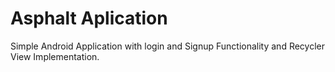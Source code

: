 # Asphalt Aplication
Simple Android Application with login and Signup Functionality and Recycler View Implementation.
